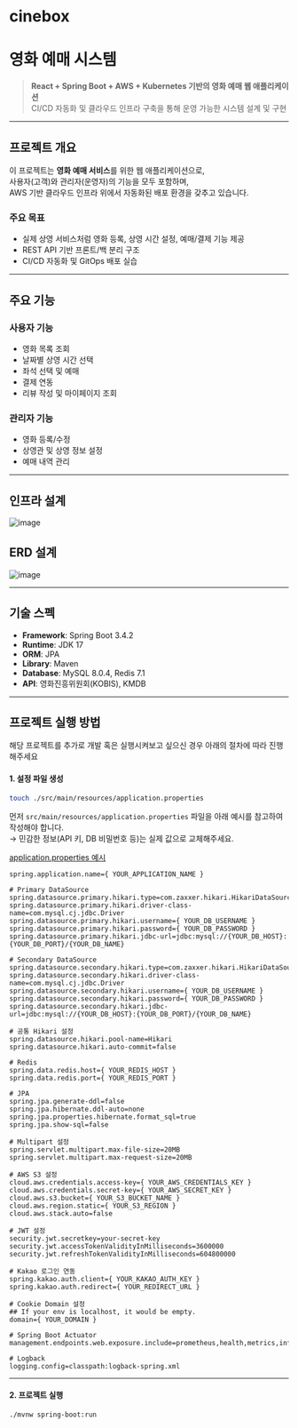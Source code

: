 # cinebox

# 영화 예매 시스템

> **React + Spring Boot + AWS + Kubernetes 기반의 영화 예매 웹 애플리케이션**  
> CI/CD 자동화 및 클라우드 인프라 구축을 통해 운영 가능한 시스템 설계 및 구현

---

## 프로젝트 개요

이 프로젝트는 **영화 예매 서비스**를 위한 웹 애플리케이션으로,  
사용자(고객)와 관리자(운영자)의 기능을 모두 포함하며,  
AWS 기반 클라우드 인프라 위에서 자동화된 배포 환경을 갖추고 있습니다.

### 주요 목표
- 실제 상영 서비스처럼 영화 등록, 상영 시간 설정, 예매/결제 기능 제공
- REST API 기반 프론트/백 분리 구조
- CI/CD 자동화 및 GitOps 배포 실습

---

## 주요 기능

### 사용자 기능
- 영화 목록 조회
- 날짜별 상영 시간 선택
- 좌석 선택 및 예매
- 결제 연동
- 리뷰 작성 및 마이페이지 조회

### 관리자 기능
- 영화 등록/수정
- 상영관 및 상영 정보 설정
- 예매 내역 관리

---

## 인프라 설계
![image](https://github.com/user-attachments/assets/6cddcde4-b900-410e-a724-e2da8e2257e2)

## ERD 설계
![image](https://github.com/user-attachments/assets/39dacdf7-0757-490a-964d-62732a621b1d)

---

## 기술 스펙

- **Framework**: Spring Boot 3.4.2
- **Runtime**: JDK 17
- **ORM**: JPA
- **Library**: Maven
- **Database**: MySQL 8.0.4, Redis 7.1
- **API**: 영화진흥위원회(KOBIS), KMDB

---

## 프로젝트 실행 방법

해당 프로젝트를 추가로 개발 혹은 실행시켜보고 싶으신 경우 아래의 절차에 따라 진행해주세요

#### 1. 설정 파일 생성

```bash
touch ./src/main/resources/application.properties
```

먼저 `src/main/resources/application.properties` 파일을 아래 예시를 참고하여 작성해야 합니다.  
→ 민감한 정보(API 키, DB 비밀번호 등)는 실제 값으로 교체해주세요.  

[application.properties 예시](#applicationproperties-예시)

```properties
spring.application.name={ YOUR_APPLICATION_NAME }

# Primary DataSource
spring.datasource.primary.hikari.type=com.zaxxer.hikari.HikariDataSource
spring.datasource.primary.hikari.driver-class-name=com.mysql.cj.jdbc.Driver
spring.datasource.primary.hikari.username={ YOUR_DB_USERNAME }
spring.datasource.primary.hikari.password={ YOUR_DB_PASSWORD }
spring.datasource.primary.hikari.jdbc-url=jdbc:mysql://{YOUR_DB_HOST}:{YOUR_DB_PORT}/{YOUR_DB_NAME}

# Secondary DataSource
spring.datasource.secondary.hikari.type=com.zaxxer.hikari.HikariDataSource
spring.datasource.secondary.hikari.driver-class-name=com.mysql.cj.jdbc.Driver
spring.datasource.secondary.hikari.username={ YOUR_DB_USERNAME }
spring.datasource.secondary.hikari.password={ YOUR_DB_PASSWORD }
spring.datasource.secondary.hikari.jdbc-url=jdbc:mysql://{YOUR_DB_HOST}:{YOUR_DB_PORT}/{YOUR_DB_NAME}

# 공통 Hikari 설정
spring.datasource.hikari.pool-name=Hikari
spring.datasource.hikari.auto-commit=false

# Redis
spring.data.redis.host={ YOUR_REDIS_HOST }
spring.data.redis.port={ YOUR_REDIS_PORT }

# JPA
spring.jpa.generate-ddl=false
spring.jpa.hibernate.ddl-auto=none
spring.jpa.properties.hibernate.format_sql=true
spring.jpa.show-sql=false

# Multipart 설정
spring.servlet.multipart.max-file-size=20MB
spring.servlet.multipart.max-request-size=20MB

# AWS S3 설정
cloud.aws.credentials.access-key={ YOUR_AWS_CREDENTIALS_KEY }
cloud.aws.credentials.secret-key={ YOUR_AWS_SECRET_KEY }
cloud.aws.s3.bucket={ YOUR_S3_BUCKET_NAME }
cloud.aws.region.static={ YOUR_S3_REGION }
cloud.aws.stack.auto=false

# JWT 설정
security.jwt.secretkey=your-secret-key
security.jwt.accessTokenValidityInMilliseconds=3600000
security.jwt.refreshTokenValidityInMilliseconds=604800000

# Kakao 로그인 연동
spring.kakao.auth.client={ YOUR_KAKAO_AUTH_KEY }
spring.kakao.auth.redirect={ YOUR_REDIRECT_URL }

# Cookie Domain 설정
## If your env is localhost, it would be empty.
domain={ YOUR_DOMAIN }

# Spring Boot Actuator
management.endpoints.web.exposure.include=prometheus,health,metrics,info

# Logback
logging.config=classpath:logback-spring.xml
```

---

#### 2. 프로젝트 실행

```bash
./mvnw spring-boot:run
```
